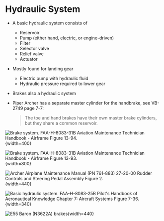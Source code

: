 # Hydraulic System

* A basic hydraulic system consists of
  * Reservoir
  * Pump (either hand, electric, or engine-driven)
  * Filter
  * Selector valve
  * Relief valve
  * Actuator
* Mostly found for landing gear
  * Electric pump with hydraulic fluid
  * Hydraulic pressure required to lower gear
* Brakes also a hydraulic system
* Piper Archer has a separate master cylinder for the handbrake, see VB-2749 page 7-7:

    > The toe and hand brakes have their own master brake cylinders, but they share a common reservoir.

![Brake system. [FAA-H-8083-31B Aviation Maintenance Technician Handbook - Airframe](https://www.faa.gov/regulations_policies/handbooks_manuals/aviation/FAA-H-8083-31B_Aviation_Maintenance_Technician_Handbook.pdf) Figure 13-94.](/img/amtg-airframe/amtg-airframe-figure-13-94-brakes.jpg){width=400}

![Brake system. [FAA-H-8083-31B Aviation Maintenance Technician Handbook - Airframe](https://www.faa.gov/regulations_policies/handbooks_manuals/aviation/FAA-H-8083-31B_Aviation_Maintenance_Technician_Handbook.pdf) Figure 13-93.](/img/amtg-airframe/amtg-airframe-figure-13-93-brakes.jpg){width=800}

![Archer Airplane Maintenance Manual (PN 761-883) 27-20-00 Rudder Controls and Steering Pedal Assembly Figure 2.](/img/archer-amm/archer-amm-27-20-00-page-5-brakes.png){width=440}

![Basic hydraulic system. [FAA-H-8083-25B Pilot's Handbook of Aeronautical Knowledge](https://www.faa.gov/regulations_policies/handbooks_manuals/aviation/phak) [Chapter 7: Aircraft Systems](https://www.faa.gov/sites/faa.gov/files/regulations_policies/handbooks_manuals/aviation/phak/09_phak_ch7.pdf) Figure 7-36.](/img/phak/phak-figure-7-36-basic-hydraulic-system.png){width=340}

![E55 Baron (N3622A) brakes](/img/c55-baron-poh/c55-baron-poh-page-7-16-brakes.png){width=440}
